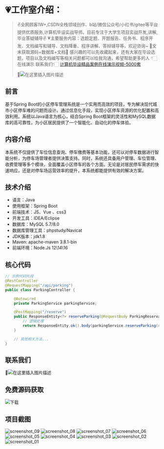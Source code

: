 # 💗工作室介绍：
> ✌全网顾客1W+,CSDN全栈领域创作、b站/微信公众号/小红书/gitee等平台提供优质服务,计算机毕设实战导师。目前专注于大学生项目实战开发,讲解,毕业答疑辅导✌
> 💗主要服务内容：选题定题、开题报告、任务书、程序开发、文档编写和辅导、文档降重、程序讲解、答辩辅导等，欢迎咨询~
> 🌟文末获取源码+数据库+文档🌟 感兴趣的可以先收藏起来，还有大家在毕设选题，项目以及文档编写等相关问题都可以给我沟通，希望帮助更多的人
> 👇🏻在线演示 联系我们👇🏻
> [计算机毕设精品案例在线演示视频-5000套](https://www.yuque.com/yuqueyonghux32e1j/kxdc9g/ad8oz3bamkxmay0e#Cxun)
> 
> 🌟![在这里插入图片描述](https://i-blog.csdnimg.cn/direct/429f9b4d85284ef39b31d818da6e39b1.png#pic_center)

## 前言
基于Spring Boot的小区停车管理系统是一个实用而高效的项目，专为解决现代城市小区停车难的问题而设计。通过信息化手段，实现小区停车资源的优化配置和高效利用。系统以Java语言为核心，结合Spring Boot框架的灵活性和MySQL数据库的高可靠性，为小区居民提供了一个智能化、自动化的停车体验。

## 内容介绍
本系统不仅提供了车位信息查询、停车缴费等基本功能，还可以对停车数据进行智能分析，为停车场管理者提供决策支持。同时，系统还具备用户管理、车位管理、收费管理等多个模块，全面覆盖小区停车的各个方面。无论是对居民停车需求的快速响应，还是对停车场运营效率的提升，本系统都能提供有效的解决方案。

## 技术介绍
- 语言：Java
- 使用框架：Spring Boot
- 前端技术：JS、Vue 、css3
- 开发工具：IDEA/Eclipse
- 数据库：MySQL 5.7/8.0
- 数据库管理工具：phpstudy/Navicat
- JDK版本：jdk1.8
- Maven: apache-maven 3.8.1-bin
- 前端环境：Node.Js 12\14\16

## 核心代码
```java
// 示例代码片段
@RestController
@RequestMapping("/api/parking")
public class ParkingController {

    @Autowired
    private ParkingService parkingService;

    @PostMapping("/reserve")
    public ResponseEntity<?> reserveParking(@RequestBody ParkingReservationRequest request) {
        // 逻辑处理
        return ResponseEntity.ok().body(parkingService.reserveParking(request));
    }

    // 其他相关方法...
}
```

## 联系我们
 🌟![在这里插入图片描述](https://github.com/user-attachments/assets/8f1ce2ba-72f1-441f-8d65-395ddab4650d)

## 免费源码获取

![下载](https://github.com/user-attachments/assets/2d103c9e-5ccc-44a1-a6d7-23a47c088dca)

## 项目截图

![screenshot_09](https://github.com/user-attachments/assets/1f5cff2c-880c-4b92-b938-0e55508a0f43)
![screenshot_08](https://github.com/user-attachments/assets/3d0fd984-1b12-4546-bebb-62e8e8936ced)
![screenshot_07](https://github.com/user-attachments/assets/bdc3db18-c39a-49ba-b264-34f67d1070bc)
![screenshot_06](https://github.com/user-attachments/assets/e3e4518b-55ba-4de8-95cb-0e7932dca715)
![screenshot_05](https://github.com/user-attachments/assets/9c471dc7-90c8-42e8-ad91-2db0eddd330b)
![screenshot_04](https://github.com/user-attachments/assets/e15654ee-ffa0-4ad9-80af-3bd3768773b6)
![screenshot_03](https://github.com/user-attachments/assets/d4c817d6-dc6e-43b5-a7a7-746ca983f753)
![screenshot_02](https://github.com/user-attachments/assets/ea504d95-2bca-4023-99cb-1ed90d186fc3)
![screenshot_01](https://github.com/user-attachments/assets/164811f9-482c-4e8e-b9c5-855f560c7dcb)


